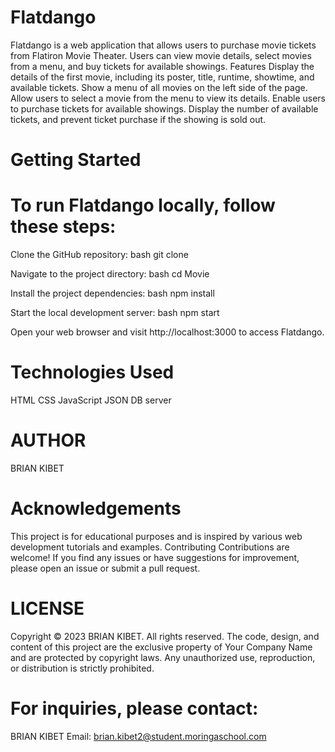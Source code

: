 # Flatdango
Flatdango is a web application that allows users to purchase movie tickets from Flatiron Movie Theater. Users can view movie details, select movies from a menu, and buy tickets for available showings.
Features
Display the details of the first movie, including its poster, title, runtime, showtime, and available tickets.
Show a menu of all movies on the left side of the page.
Allow users to select a movie from the menu to view its details.
Enable users to purchase tickets for available showings.
Display the number of available tickets, and prevent ticket purchase if the showing is sold out.
# Getting Started
# To run Flatdango locally, follow these steps:
Clone the GitHub repository:
bash
git clone <repository-url>


Navigate to the project directory:
bash
cd Movie


Install the project dependencies:
bash
npm install


Start the local development server:
bash
npm start


Open your web browser and visit http://localhost:3000 to access Flatdango.

# Technologies Used
HTML
CSS
JavaScript
JSON DB server

# AUTHOR
BRIAN KIBET

# Acknowledgements
This project is for educational purposes and is inspired by various web development tutorials and examples. Contributing Contributions are welcome! If you find any issues or have suggestions for improvement, please open an issue or submit a pull request.

# LICENSE
Copyright © 2023 BRIAN KIBET. All rights reserved.
The code, design, and content of this project are the exclusive property of Your Company Name and are protected by copyright laws. Any unauthorized use, reproduction, or distribution is strictly prohibited.

# For inquiries, please contact:
BRIAN KIBET
Email: brian.kibet2@student.moringaschool.com



